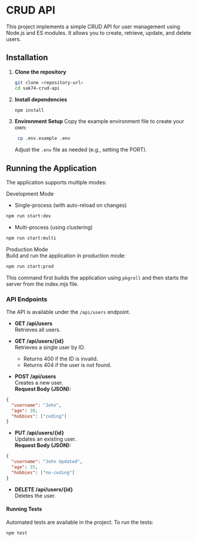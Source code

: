 # CRUD API

This project implements a simple CRUD API for user management using Node.js and ES modules. It allows you to create, retrieve, update, and delete users.

## Installation

1. **Clone the repository**
   ```sh
   git clone <repository-url>
   cd sak74-crud-api
   ```
2. **Install dependencies**
   ```sh
   npm install
   ```
3. **Environment Setup**
   Copy the example environment file to create your own:
   ```sh
    cp .env.example .env
   ```
   Adjust the `.env` file as needed (e.g., setting the PORT).

## Running the Application

The application supports multiple modes:

Development Mode

- Single-process (with auto-reload on changes)

```sh
npm run start:dev
```

- Multi-process (using clustering)

```sh
npm run start:multi
```

Production Mode  
Build and run the application in production mode:

```sh
npm run start:prod
```

This command first builds the application using `pkgroll` and then starts the server from the index.mjs file.

### API Endpoints

The API is available under the `/api/users` endpoint.

- **GET /api/users**  
  Retrieves all users.

- **GET /api/users/{id}**  
  Retrieves a single user by ID.

  - Returns 400 if the ID is invalid.
  - Returns 404 if the user is not found.

- **POST /api/users**  
  Creates a new user.  
  **Request Body (JSON):**

```json
{
  "username": "John",
  "age": 30,
  "hobbies": ["coding"]
}
```

- **PUT /api/users/{id}**  
  Updates an existing user.  
  **Request Body (JSON):**

```json
{
  "username": "John Updated",
  "age": 35,
  "hobbies": ["no-coding"]
}
```

- **DELETE /api/users/{id}**  
  Deletes the user.

#### Running Tests

Automated tests are available in the project. To run the tests:

```sh
npm test
```
